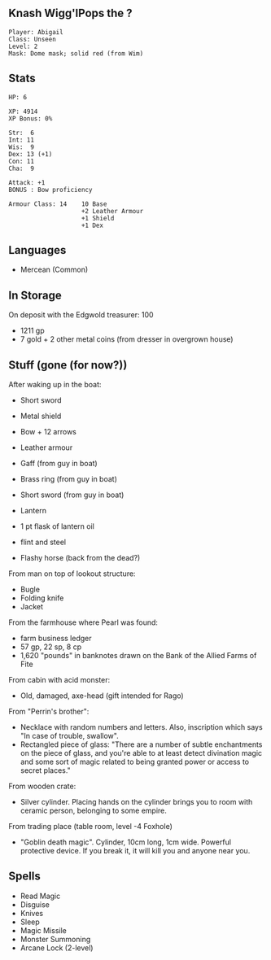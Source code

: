 ## Knash Wigg'lPops the ?

    Player: Abigail
    Class: Unseen
    Level: 2
    Mask: Dome mask; solid red (from Wim)

## Stats

    HP: 6

    XP: 4914
    XP Bonus: 0%

    Str:  6
    Int: 11
    Wis:  9
    Dex: 13 (+1)
    Con: 11
    Cha:  9

    Attack: +1
    BONUS : Bow proficiency

    Armour Class: 14    10 Base
                        +2 Leather Armour
                        +1 Shield
                        +1 Dex

## Languages

- Mercean (Common)

## In Storage

On deposit with the Edgwold treasurer: 100

* 1211 gp
* 7 gold + 2 other metal coins (from dresser in overgrown house)

## Stuff (gone (for now?))

After waking up in the boat:

* Short sword
* Metal shield
* Bow + 12 arrows
* Leather armour
* Gaff (from guy in boat)
* Brass ring (from guy in boat)
* Short sword (from guy in boat)
* Lantern
* 1 pt flask of lantern oil
* flint and steel

* Flashy horse (back from the dead?)

From man on top of lookout structure:
* Bugle
* Folding knife
* Jacket

From the farmhouse where Pearl was found:
* farm business ledger
* 57 gp, 22 sp, 8 cp
* 1,620 "pounds" in banknotes drawn on the Bank of the Allied Farms of Fite

From cabin with acid monster:
* Old, damaged, axe-head (gift intended for Rago)

From "Perrin's brother":
* Necklace with random numbers and letters. Also, inscription which says
 "In case of trouble, swallow".
* Rectangled piece of glass: "There are a number of subtle enchantments on
  the piece of glass, and you're able to at least detect divination magic
  and some sort of magic related to being granted power or access to secret
  places."

From wooden crate:
* Silver cylinder. Placing hands on the cylinder brings you to room
  with ceramic person, belonging to some empire.

From trading place (table room, level -4 Foxhole)
* "Goblin death magic". Cylinder, 10cm long, 1cm wide. Powerful protective
  device. If you break it, it will kill you and anyone near you.

## Spells

* Read Magic
* Disguise
* Knives
* Sleep
* Magic Missile
* Monster Summoning
* Arcane Lock (2-level)
